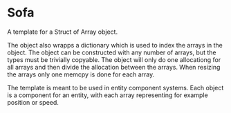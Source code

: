 # Sofa

A template for a Struct of Array object.

The object also wrapps a dictionary which is used to index the arrays in the object.
The object can be constructed with any number of arrays, but the types must be trivially copyable.
The object will only do one allocationg for all arrays and then divide the allocation between the arrays.
When resizing the arrays only one memcpy is done for each array.

The template is meant to be used in entity component systems.
Each object is a component for an entity, with each array representing for example position or speed.
